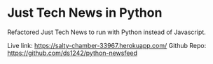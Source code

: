 # Just Tech News in Python
Refactored Just Tech News to run with Python instead of Javascript.

Live link: https://salty-chamber-33967.herokuapp.com/
Github Repo: https://github.com/ds1242/python-newsfeed 
